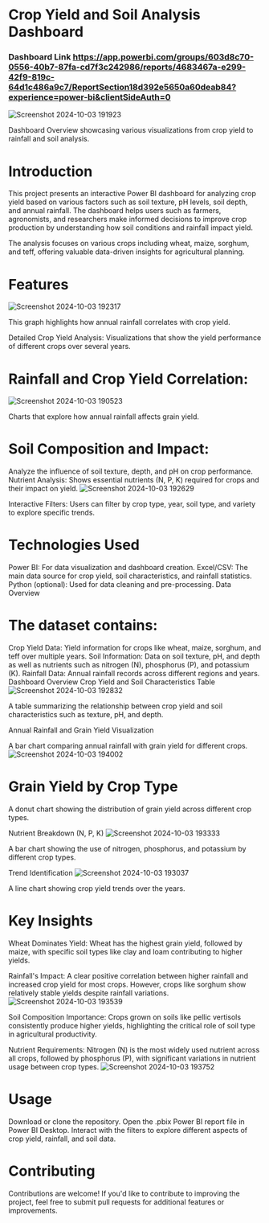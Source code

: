 
# Crop Yield and Soil Analysis Dashboard
### Dashboard Link https://app.powerbi.com/groups/603d8c70-0556-40b7-87fa-cd7f3c242986/reports/4683467a-e299-42f9-819c-64d1c486a9c7/ReportSection18d392e5650a60deab84?experience=power-bi&clientSideAuth=0
![Screenshot 2024-10-03 191923](https://github.com/user-attachments/assets/57602d83-6f16-4036-9924-492c21055f38)


Dashboard Overview showcasing various visualizations from crop yield to rainfall and soil analysis.


# Introduction
This project presents an interactive Power BI dashboard for analyzing crop yield based on various factors such as soil texture, pH levels, soil depth, and annual rainfall. The dashboard helps users such as farmers, agronomists, and researchers make informed decisions to improve crop production by understanding how soil conditions and rainfall impact yield.

The analysis focuses on various crops including wheat, maize, sorghum, and teff, offering valuable data-driven insights for agricultural planning.

# Features
![Screenshot 2024-10-03 192317](https://github.com/user-attachments/assets/798c54cb-a721-4024-b112-6515595f422a)



This graph highlights how annual rainfall correlates with crop yield.

Detailed Crop Yield Analysis: Visualizations that show the yield performance of different crops over several years.
# Rainfall and Crop Yield Correlation: 
![Screenshot 2024-10-03 190523](https://github.com/user-attachments/assets/9197c4bf-b078-4d27-99c6-8f29922c8538)

Charts that explore how annual rainfall affects grain yield.
# Soil Composition and Impact: 
Analyze the influence of soil texture, depth, and pH on crop performance.
Nutrient Analysis: Shows essential nutrients (N, P, K) required for crops and their impact on yield.
![Screenshot 2024-10-03 192629](https://github.com/user-attachments/assets/4550ce1f-f9a8-4982-bd1c-5df9d13e5fc9)

Interactive Filters: Users can filter by crop type, year, soil type, and variety to explore specific trends.
# Technologies Used
Power BI: For data visualization and dashboard creation.
Excel/CSV: The main data source for crop yield, soil characteristics, and rainfall statistics.
Python (optional): Used for data cleaning and pre-processing.
Data Overview

# The dataset contains:

Crop Yield Data: Yield information for crops like wheat, maize, sorghum, and teff over multiple years.
Soil Information: Data on soil texture, pH, and depth as well as nutrients such as nitrogen (N), phosphorus (P), and potassium (K).
Rainfall Data: Annual rainfall records across different regions and years.
Dashboard Overview
Crop Yield and Soil Characteristics Table
![Screenshot 2024-10-03 192832](https://github.com/user-attachments/assets/8efbd20a-7562-41c3-88b0-fb94f7323cb5)



A table summarizing the relationship between crop yield and soil characteristics such as texture, pH, and depth.

Annual Rainfall and Grain Yield Visualization


A bar chart comparing annual rainfall with grain yield for different crops.
![Screenshot 2024-10-03 194002](https://github.com/user-attachments/assets/55985bb0-cd70-4514-ad70-07f820383b9b)


# Grain Yield by Crop Type


A donut chart showing the distribution of grain yield across different crop types.

Nutrient Breakdown (N, P, K)
![Screenshot 2024-10-03 193333](https://github.com/user-attachments/assets/4765c0ad-42b0-4a44-82b5-e3cb720426b8)


A bar chart showing the use of nitrogen, phosphorus, and potassium by different crop types.

Trend Identification
![Screenshot 2024-10-03 193037](https://github.com/user-attachments/assets/d8136c20-8245-428d-8831-cd88847b2965)



A line chart showing crop yield trends over the years.

# Key Insights
Wheat Dominates Yield: Wheat has the highest grain yield, followed by maize, with specific soil types like clay and loam contributing to higher yields.


Rainfall's Impact: A clear positive correlation between higher rainfall and increased crop yield for most crops. However, crops like sorghum show relatively stable yields despite rainfall variations.
![Screenshot 2024-10-03 193539](https://github.com/user-attachments/assets/f2010ae9-a843-4875-9cf2-a6a06328b89a)


Soil Composition Importance: Crops grown on soils like pellic vertisols consistently produce higher yields, highlighting the critical role of soil type in agricultural productivity.

Nutrient Requirements: Nitrogen (N) is the most widely used nutrient across all crops, followed by phosphorus (P), with significant variations in nutrient usage between crop types.
![Screenshot 2024-10-03 193752](https://github.com/user-attachments/assets/8c1d5b7e-bdcf-4312-9837-4ea16fb201c6)

# Usage
Download or clone the repository.
Open the .pbix Power BI report file in Power BI Desktop.
Interact with the filters to explore different aspects of crop yield, rainfall, and soil data.
# Contributing
Contributions are welcome! If you'd like to contribute to improving the project, feel free to submit pull requests for additional features or improvements.







